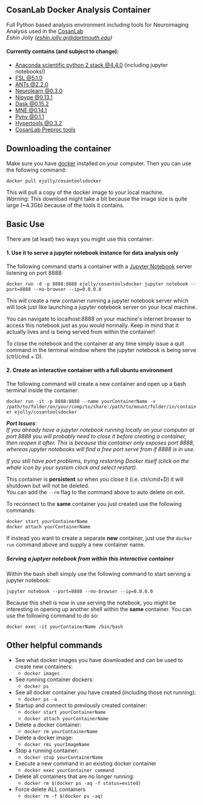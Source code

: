 ## CosanLab Docker Analysis Container  

Full Python based analysis environment including tools for Neuroimaging Analysis used in the [CosanLab](cosanlab.com)   
*Eshin Jolly (eshin.jolly.gr@dartmouth.edu)*

#### Currently contains (and subject to change):  
- [Anaconda scientific python 2 stack @4.4.0](https://github.com/conda/conda) (including jupyter notebooks!)
- [FSL @5.1.0](http://fsl.fmrib.ox.ac.uk/fsl/fslwiki/)
- [ANTs @2.2.0](https://github.com/stnava/ANTs)
- [Neurolearn @0.3.0](https://github.com/ljchang/nltools)
- [Nipype @0.13.1](http://nipype.readthedocs.io/en/latest/)
- [Dask @0.15.2](http://dask.pydata.org/en/latest/)
- [MNE @0.14.1](https://martinos.org/mne/stable/index.html)
- [Pynv @0.1.1](https://pypi.python.org/pypi/pynv)
- [Hypertools @0.3.2](https://github.com/ContextLab/hypertools)
- [CosanLab Preproc tools](https://github.com/cosanlab/cosanlab_preproc)



## Downloading the container  

Make sure you have [docker](https://www.docker.com/) installed on your computer. Then you can use the following command:  

`docker pull ejolly/cosantoolsdocker`  

This will pull a copy of the docker image to your local machine.  
*Warning*:  This download might take a bit because the image size is quite large (~4.3Gb) because of the tools it contains.  

## Basic Use  

There are (at least) two ways you might use this container:  
#### 1. Use it to serve a jupyter notebook instance for data analysis only

The following command starts a container with a [Jupyter Notebook](http://jupyter.org/) server listening on port 8888:  

`docker run -d -p 8888:8888 ejolly/cosantoolsdocker jupyter notebook --port=8888 --no-browser --ip=0.0.0.0`  

This will create a new container running a jupyter notebook server which will look just like launching a jupyter notebook server on your local machine.  

You can navigate to localhost:8888 on your machine's internet browser to access this notebook just as you would normally. Keep in mind that it actually lives and is being served from within the container!  

To close the notebook and the container at any time simply issue a quit command in the terminal window where the jupyter notebook is being serve (ctrl/cmd + D).  

#### 2. Create an interactive container with a full ubuntu environment

The following command will create a new container and open up a bash terminal inside the container:  

`docker run -it -p 8888:8888 --name yourContainerName -v /path/to/folder/on/your/comp/to/share:/path/to/mount/folder/in/container ejolly/cosantoolsdocker`

***Port Issues***:  
*If you already have a jupyter notebook running locally on your computer at port 8888 you will probably need to close it before creating a container, then reopen it after. This is because this container only exposes port 8888, whereas jupyter notebooks will find a free port serve from if 8888 is in use.*  

*If you still have port problems, trying restarting Docker itself (click on the whale icon by your system clock and select restart).*  

This container is **persistent** so when you close it (i.e. ctr/cmd+D) it will shutdown but will not be deleted.  
You can add the `--rm` flag to the command above to auto delete on exit.

To reconnect to the **same** container you just created use the following commands:  

`docker start yourContainerName`  
`docker attach yourContainerName`  

If instead you want to create a separate **new** container, just use the `docker run` command above and supply a new container name.  

##### Serving a juptyer notebook from within this interactive container  

Within the bash shell simply use the following command to start serving a jupyter notebook:  

`jupyter notebook --port=8888 --no-browser --ip=0.0.0.0`

Because this shell is now in use serving the notebook, you might be interesting in opening up another shell within the **same** container. You can use the following command to do so:  

`docker exec -it yourContainerName /bin/bash`  

## Other helpful commands  
- See what docker images you have downloaded and can be used to create new containers:  
	+ `docker images`  
- See running container dockers:  
	+ `docker ps`  
- See all docker container you have created (including those not running):  
	+ `docker ps -a`
- Startup and connect to previously created container:
	+ `docker start yourContainerName`
	+ `docker attach yourContainerName`
- Delete a docker container:  
	+ `docker rm yourContainerName`  
- Delete a docker image:  
	+ `docker rmi yourImageName`  
- Stop a running container:  
	+ `docker stop yourContainerName`
- Execute a new command in an existing docker container
	+ `docker exec yourContainer command`
- Delete all containers that are no longer running:
	+ `docker rm $(docker ps -aq -f status=exited)`
- Force delete ALL containers
	+ `docker rm -f $(docker ps -aq)`
